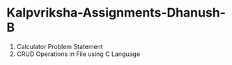 # Kalpvriksha-Assignments-Dhanush-B

   1.  Calculator Problem Statement
   2.  CRUD Operations in File using C Language
